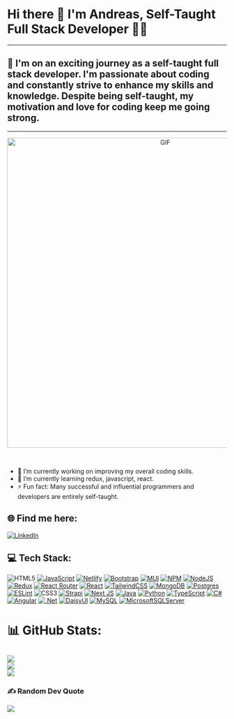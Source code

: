 # Hi there 👋 I'm Andreas, Self-Taught Full Stack Developer 👨‍💻
---
## 💫 I'm on an exciting journey as a self-taught full stack developer. I'm passionate about coding and constantly strive to enhance my skills and knowledge. Despite being self-taught, my motivation and love for coding keep me going strong.

---
<p align="center">
<img align="center" alt="GIF" src="https://github.com/TennoAndros/TennoAndros/assets/95369156/7db85e40-0e04-45d9-a7dc-f223236a9b5a" width="710px" height="auto"/>
</p>
<br>

- 🔭 I’m currently working on improving my overall coding skills.
- 🌱 I’m currently learning redux, javascript, react.
- ⚡ Fun fact: Many successful and influential programmers and developers are entirely self-taught.

## 🌐 Find me here:
[![LinkedIn](https://img.shields.io/badge/LinkedIn-%230077B5.svg?logo=linkedin&logoColor=white)](https://www.linkedin.com/in/andreas-apostolatos/)

## 💻 Tech Stack:
![HTML5](https://img.shields.io/badge/html5-%23E34F26.svg?style=plastic&logo=html5&logoColor=white) [![JavaScript](https://img.shields.io/badge/javascript-%23323330.svg?style=plastic&logo=javascript&logoColor=%23F7DF1E)](https://www.javascript.com/) [![Netlify](https://img.shields.io/badge/netlify-%23000000.svg?style=plastic&logo=netlify&logoColor=#00C7B7)](https://www.netlify.com/) [![Bootstrap](https://img.shields.io/badge/bootstrap-%23563D7C.svg?style=plastic&logo=bootstrap&logoColor=white)](https://getbootstrap.com/) [![MUI](https://img.shields.io/badge/MUI-%230081CB.svg?style=plastic&logo=material-ui&logoColor=white)](https://mui.com/) [![NPM](https://img.shields.io/badge/NPM-%23000000.svg?style=plastic&logo=npm&logoColor=white)](https://www.npmjs.com/) [![NodeJS](https://img.shields.io/badge/node.js-6DA55F?style=plastic&logo=node.js&logoColor=white)](https://nodejs.org/en) [![Redux](https://img.shields.io/badge/redux-%23593d88.svg?style=plastic&logo=redux&logoColor=white)](https://redux.js.org/) [![React Router](https://img.shields.io/badge/React_Router-CA4245?style=plastic&logo=react-router&logoColor=white)](https://reactrouter.com/en/main) [![React](https://img.shields.io/badge/react-%2320232a.svg?style=plastic&logo=react&logoColor=%2361DAFB)](https://react.dev/) [![TailwindCSS](https://img.shields.io/badge/tailwindcss-%2338B2AC.svg?style=plastic&logo=tailwind-css&logoColor=white)](https://tailwindcss.com/) [![MongoDB](https://img.shields.io/badge/MongoDB-%234ea94b.svg?style=plastic&logo=mongodb&logoColor=white)](https://www.mongodb.com/) [![Postgres](https://img.shields.io/badge/postgres-%23316192.svg?style=plastic&logo=postgresql&logoColor=white)](https://www.postgresql.org/) [![ESLint](https://img.shields.io/badge/ESLint-4B3263?style=plastic&logo=eslint&logoColor=white)](https://eslint.org/) ![CSS3](https://img.shields.io/badge/css3-%231572B6.svg?style=plastic&logo=css3&logoColor=white) [![Strapi](https://img.shields.io/badge/strapi-%232E7EEA.svg?style=plastic&logo=strapi&logoColor=white)](https://strapi.io/) [![Next JS](https://img.shields.io/badge/Next-black?style=plastic&logo=next.js&logoColor=white)](https://nextjs.org/) [![Java](https://img.shields.io/badge/java-%23ED8B00.svg?style=plastic&logo=openjdk&logoColor=white)](https://www.java.com/en/) [![Python](https://img.shields.io/badge/python-3670A0?style=plastic&logo=python&logoColor=ffdd54)](https://www.python.org/) [![TypeScript](https://img.shields.io/badge/typescript-%23007ACC.svg?style=plastic&logo=typescript&logoColor=white)](https://www.typescriptlang.org/) [![C#](https://img.shields.io/badge/c%23-%23239120.svg?style=plastic&logo=c-sharp&logoColor=white)](https://dotnet.microsoft.com/en-us/languages/csharp) [![Angular](https://img.shields.io/badge/angular-%23DD0031.svg?style=plastic&logo=angular&logoColor=white)](https://angular.io/) [![.Net](https://img.shields.io/badge/.NET-5C2D91?style=plastic&logo=.net&logoColor=white)](https://dotnet.microsoft.com/en-us/) [![DaisyUI](https://img.shields.io/badge/daisyui-5A0EF8?style=plastic&logo=daisyui&logoColor=white)](https://daisyui.com/) [![MySQL](https://img.shields.io/badge/mysql-%2300000f.svg?style=plastic&logo=mysql&logoColor=white)](https://www.mysql.com/) [![MicrosoftSQLServer](https://img.shields.io/badge/Microsoft%20SQL%20Server-CC2927?style=plastic&logo=microsoft%20sql%20server&logoColor=white)](https://www.microsoft.com/en-us/sql-server/sql-server-downloads)


# 📊 GitHub Stats:
![](https://github-readme-stats.vercel.app/api?username=TennoAndros&theme=dracula&hide_border=false&include_all_commits=false&count_private=false)<br/>
![](https://github-readme-streak-stats.herokuapp.com/?user=TennoAndros&theme=dracula&hide_border=false)<br/>
![](https://github-readme-stats.vercel.app/api/top-langs/?username=TennoAndros&theme=dracula&hide_border=false&include_all_commits=false&count_private=false&layout=compact)
---
### ✍️ Random Dev Quote
![](https://quotes-github-readme.vercel.app/api?type=horizontal&theme=radical)
